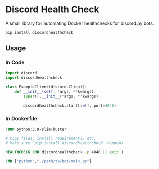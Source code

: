 # Discord Health Check

A small library for automating Docker healthchecks for discord.py bots.

`pip install discordhealthcheck`

## Usage

### In Code

```python
import discord
import discordhealthcheck

class ExampleClient(discord.Client):
    def __init__(self, *args, **kwargs):
        super().__init__(*args, **kwargs)
        
        discordhealthcheck.start(self, port=4040)
```

### In Dockerfile

```dockerfile
FROM python:3.8-slim-buster

# Copy files, install requirements, etc.
# Make sure `pip install discordhealthcheck` happens

HEALTHCHECK CMD discordhealthcheck -p 4040 || exit 1

CMD ["python","./path/to/bot/main.py"]
```
